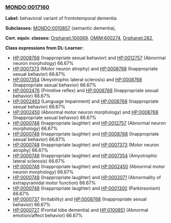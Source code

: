 
### [MONDO:0017160](http://purl.obolibrary.org/obo/MONDO_0017160)
**Label:** behavioral variant of frontotemporal dementia

**Subclasses:** [MONDO:0010857](http://purl.obolibrary.org/obo/MONDO_0010857) (semantic dementia), 

**Corr. equiv. classes:** [Orphanet:100069](http://www.orpha.net/ORDO/Orphanet_100069), [OMIM:600274](http://purl.obolibrary.org/obo/OMIM_600274), [Orphanet:282](http://www.orpha.net/ORDO/Orphanet_282), 

**Class expressions from DL-Learner:**

- [HP:0008768](http://purl.obolibrary.org/obo/HP_0008768) (Inappropriate sexual behavior) and [HP:0012757](http://purl.obolibrary.org/obo/HP_0012757) (Abnormal neuron morphology) 66.67%
- [HP:0007373](http://purl.obolibrary.org/obo/HP_0007373) (Motor neuron atrophy) and [HP:0008768](http://purl.obolibrary.org/obo/HP_0008768) (Inappropriate sexual behavior) 66.67%
- [HP:0007354](http://purl.obolibrary.org/obo/HP_0007354) (Amyotrophic lateral sclerosis) and [HP:0008768](http://purl.obolibrary.org/obo/HP_0008768) (Inappropriate sexual behavior) 66.67%
- [HP:0002476](http://purl.obolibrary.org/obo/HP_0002476) (Primitive reflex) and [HP:0008768](http://purl.obolibrary.org/obo/HP_0008768) (Inappropriate sexual behavior) 66.67%
- [HP:0002463](http://purl.obolibrary.org/obo/HP_0002463) (Language impairment) and [HP:0008768](http://purl.obolibrary.org/obo/HP_0008768) (Inappropriate sexual behavior) 66.67%
- [HP:0002450](http://purl.obolibrary.org/obo/HP_0002450) (Abnormal motor neuron morphology) and [HP:0008768](http://purl.obolibrary.org/obo/HP_0008768) (Inappropriate sexual behavior) 66.67%
- [HP:0000748](http://purl.obolibrary.org/obo/HP_0000748) (Inappropriate laughter) and [HP:0012757](http://purl.obolibrary.org/obo/HP_0012757) (Abnormal neuron morphology) 66.67%
- [HP:0000748](http://purl.obolibrary.org/obo/HP_0000748) (Inappropriate laughter) and [HP:0008768](http://purl.obolibrary.org/obo/HP_0008768) (Inappropriate sexual behavior) 66.67%
- [HP:0000748](http://purl.obolibrary.org/obo/HP_0000748) (Inappropriate laughter) and [HP:0007373](http://purl.obolibrary.org/obo/HP_0007373) (Motor neuron atrophy) 66.67%
- [HP:0000748](http://purl.obolibrary.org/obo/HP_0000748) (Inappropriate laughter) and [HP:0007354](http://purl.obolibrary.org/obo/HP_0007354) (Amyotrophic lateral sclerosis) 66.67%
- [HP:0000748](http://purl.obolibrary.org/obo/HP_0000748) (Inappropriate laughter) and [HP:0002450](http://purl.obolibrary.org/obo/HP_0002450) (Abnormal motor neuron morphology) 66.67%
- [HP:0000748](http://purl.obolibrary.org/obo/HP_0000748) (Inappropriate laughter) and [HP:0002071](http://purl.obolibrary.org/obo/HP_0002071) (Abnormality of extrapyramidal motor function) 66.67%
- [HP:0000748](http://purl.obolibrary.org/obo/HP_0000748) (Inappropriate laughter) and [HP:0001300](http://purl.obolibrary.org/obo/HP_0001300) (Parkinsonism) 66.67%
- [HP:0000737](http://purl.obolibrary.org/obo/HP_0000737) (Irritability) and [HP:0008768](http://purl.obolibrary.org/obo/HP_0008768) (Inappropriate sexual behavior) 66.67%
- [HP:0000727](http://purl.obolibrary.org/obo/HP_0000727) (Frontal lobe dementia) and [HP:0100851](http://purl.obolibrary.org/obo/HP_0100851) (Abnormal emotion/affect behavior) 66.67%



